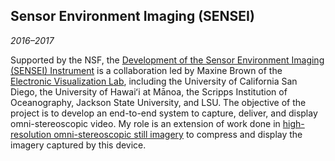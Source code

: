 ## Sensor Environment Imaging (SENSEI)

*2016&ndash;2017*

Supported by the NSF, the [Development of the Sensor Environment Imaging (SENSEI) Instrument][nsf] is a collaboration led by Maxine Brown of the [Electronic Visualization Lab][evl], including the University of California San Diego, the University of Hawai&#699;i at M&amacr;noa, the Scripps Institution of Oceanography, Jackson State University, and LSU. The objective of the project is to develop an end-to-end system to capture, deliver, and display omni-stereoscopic video. My role is an extension of work done in [high-resolution omni-stereoscopic still imagery][panoptic] to compress and display the imagery captured by this device.

[nsf]: http://www.nsf.gov/awardsearch/showAward?AWD_ID=1456638
[evl]: https://www.evl.uic.edu/
[panoptic]: research.html#panoptic
